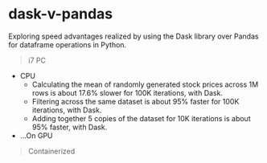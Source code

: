 # dask-v-pandas
Exploring speed advantages realized by using the Dask library over Pandas for dataframe operations in Python.

> i7 PC
* CPU
    - Calculating the mean of randomly generated stock prices across 1M rows is about 17.6\% slower for 100K iterations, with Dask.
    - Filtering across the same dataset is about 95\% faster for 100K iterations, with Dask.
    - Adding together 5 copies of the dataset for 10K iterations is about 95\% faster, with Dask.
* ...On GPU

> Containerized
